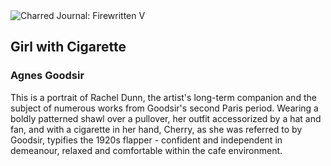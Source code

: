 <div class="artwork-of-the-day">
  <div class="container">
    <div class="img-wrapper">
      <img
        src="https://uploads5.wikiart.org/00473/images/agnes-goodsir/1925girl-with-cigarette-rachel-dunn.jpg!Large.jpg"
        alt="Charred Journal: Firewritten V" />
    </div>
    <div class="artwork-detail">
      <div class="artwork-origin"> 
        <h2 class="artwork-name">Girl with Cigarette</h2>
        <h3 class="artist">
          Agnes Goodsir
        </h3>
      </div>
      <p class="description">
        <span class="artwork-description-text ng-binding" ng-bind-html="viewModel.ArtworkOfTheDay.Description | unsafe">This is a portrait of Rachel Dunn, the artist's long-term companion and the subject of numerous works from Goodsir's second Paris period. Wearing a boldly patterned shawl over a pullover, her outfit accessorized by a hat and fan, and with a cigarette in her hand, Cherry, as she was referred to by Goodsir, typifies the 1920s flapper - confident and independent in demeanour, relaxed and comfortable within the cafe environment.</span>
                        <div class="text-shadow-container ng-hide" ng-show="showShadow"></div>
      </p>
    </div>
  </div>

</div>
